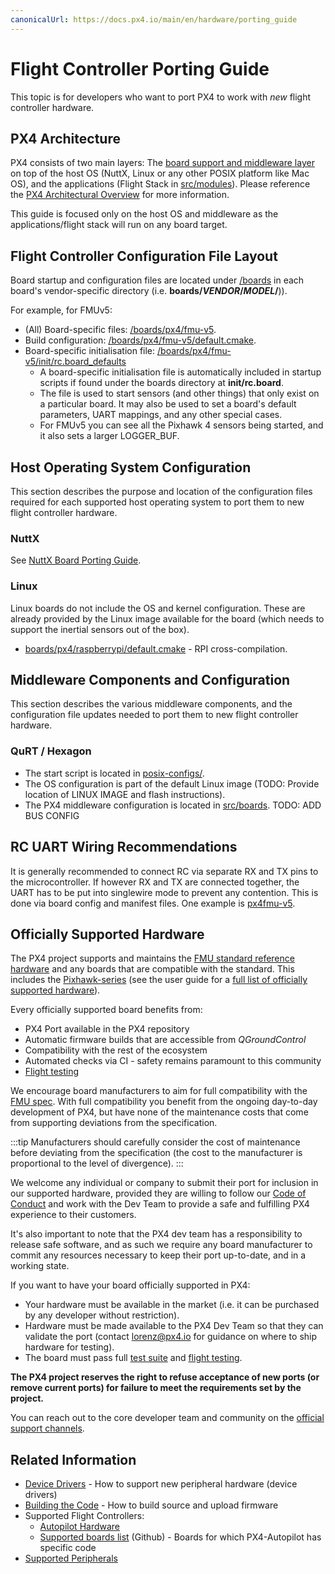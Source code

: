 ```yaml
---
canonicalUrl: https://docs.px4.io/main/en/hardware/porting_guide
---
```


# Flight Controller Porting Guide

This topic is for developers who want to port PX4 to work with *new* flight controller hardware.

## PX4 Architecture

PX4 consists of two main layers: The [board support and middleware layer](../middleware/README.md) on top of the host OS (NuttX, Linux or any other POSIX platform like Mac OS), and the applications (Flight Stack in [src/modules](https://github.com/PX4/PX4-Autopilot/tree/master/src/modules)\).  Please reference the [PX4 Architectural Overview](../concept/architecture.md) for more information.

This guide is focused only on the host OS and middleware as the applications/flight stack will run on any board target.

## Flight Controller Configuration File Layout

Board startup and configuration files are located under [/boards](https://github.com/PX4/PX4-Autopilot/tree/master/boards/) in each board's vendor-specific directory (i.e. **boards/_VENDOR_/_MODEL_/**)).

For example, for FMUv5:
* (All) Board-specific files: [/boards/px4/fmu-v5](https://github.com/PX4/PX4-Autopilot/tree/master/boards/px4/fmu-v5).<!-- NEED px4_version -->
* Build configuration: [/boards/px4/fmu-v5/default.cmake](https://github.com/PX4/PX4-Autopilot/blob/master/boards/px4/fmu-v5/default.cmake).<!-- NEED px4_version -->
* Board-specific initialisation file: [/boards/px4/fmu-v5/init/rc.board_defaults](https://github.com/PX4/PX4-Autopilot/blob/master/boards/px4/fmu-v5/init/rc.board_defaults) <!-- NEED px4_version -->
  - A board-specific initialisation file is automatically included in startup scripts if found under the boards directory at **init/rc.board**.
  - The file is used to start sensors (and other things) that only exist on a particular board. 
    It may also be used to set a board's default parameters, UART mappings, and any other special cases.
  - For FMUv5 you can see all the Pixhawk 4 sensors being started, and it also sets a larger LOGGER_BUF. 

## Host Operating System Configuration

This section describes the purpose and location of the configuration files required for each supported host operating system to port them to new flight controller hardware.

### NuttX

See [NuttX Board Porting Guide](porting_guide_nuttx.md).

### Linux

Linux boards do not include the OS and kernel configuration. 
These are already provided by the Linux image available for the board (which needs to support the inertial sensors out of the box).

* [boards/px4/raspberrypi/default.cmake](https://github.com/PX4/PX4-Autopilot/blob/master/boards/px4/raspberrypi/default.cmake) - RPI cross-compilation. <!-- NEED px4_version -->

## Middleware Components and Configuration

This section describes the various middleware components, and the configuration file updates needed to port them to new flight controller hardware.

### QuRT / Hexagon

* The start script is located in [posix-configs/](https://github.com/PX4/PX4-Autopilot/tree/master/posix-configs). <!-- NEED px4_version -->
* The OS configuration is part of the default Linux image (TODO: Provide location of LINUX IMAGE and flash instructions).
* The PX4 middleware configuration is located in [src/boards](https://github.com/PX4/PX4-Autopilot/tree/master/boards). <!-- NEED px4_version --> TODO: ADD BUS CONFIG 


## RC UART Wiring Recommendations

It is generally recommended to connect RC via separate RX and TX pins to the microcontroller.
If however RX and TX are connected together, the UART has to be put into singlewire mode to prevent any contention. 
This is done via board config and manifest files.
One example is [px4fmu-v5](https://github.com/PX4/PX4-Autopilot/blob/master/boards/px4/fmu-v5/src/manifest.c). <!-- NEED px4_version -->


## Officially Supported Hardware

The PX4 project supports and maintains the [FMU standard reference hardware](../hardware/reference_design.md) and any boards that are compatible with the standard.
This includes the [Pixhawk-series](../flight_controller/pixhawk_series.md) (see the user guide for a [full list of officially supported hardware](../flight_controller/README.md)).

Every officially supported board benefits from:
* PX4 Port available in the PX4 repository
* Automatic firmware builds that are accessible from *QGroundControl*
* Compatibility with the rest of the ecosystem
* Automated checks via CI - safety remains paramount to this community
* [Flight testing](../test_and_ci/test_flights.md)

We encourage board manufacturers to aim for full compatibility with the [FMU spec](https://pixhawk.org/).
With full compatibility you benefit from the ongoing day-to-day development of PX4, but have none of the maintenance costs that come from supporting deviations from the specification.

:::tip
Manufacturers should carefully consider the cost of maintenance before deviating from the specification (the cost to the manufacturer is proportional to the level of divergence).
:::

We welcome any individual or company to submit their port for inclusion in our supported hardware, provided they are willing to follow our [Code of Conduct](https://github.com/PX4/PX4-Autopilot/blob/master/CODE_OF_CONDUCT.md) and work with the Dev Team to provide a safe and fulfilling PX4 experience to their customers.

It's also important to note that the PX4 dev team has a responsibility to release safe software, and as such we require any board manufacturer to commit any resources necessary to keep their port up-to-date, and in a working state.

If you want to have your board officially supported in PX4:
* Your hardware must be available in the market (i.e. it can be purchased by any developer without restriction).
* Hardware must be made available to the PX4 Dev Team so that they can validate the port (contact [lorenz@px4.io](mailto:lorenz@px4.io) for guidance on where to ship hardware for testing).
* The board must pass full [test suite](../test_and_ci/README.md) and [flight testing](../test_and_ci/test_flights.md).

**The PX4 project reserves the right to refuse acceptance of new ports (or remove current ports) for failure to meet the requirements set by the project.**

You can reach out to the core developer team and community on the [official support channels](../contribute/support.md).


## Related Information

* [Device Drivers](../middleware/drivers.md) - How to support new peripheral hardware (device drivers)
* [Building the Code](../dev_setup/building_px4.md) - How to build source and upload firmware 
* Supported Flight Controllers:
  * [Autopilot Hardware](../flight_controller/README.md)
  * [Supported boards list](https://github.com/PX4/PX4-Autopilot/#supported-hardware) (Github) - Boards for which PX4-Autopilot has specific code
* [Supported Peripherals](../peripherals/README.md)
